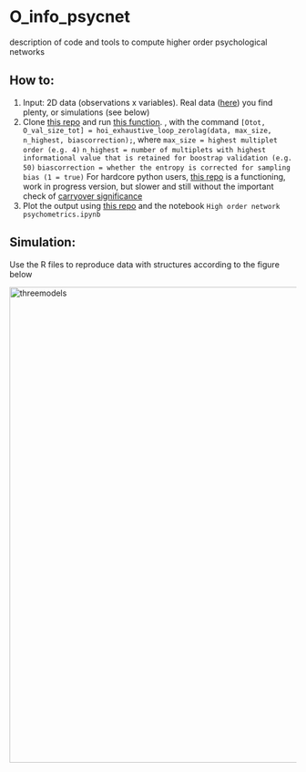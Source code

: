 # O_info_psycnet
description of code and tools to compute higher order psychological networks

How to:
---------------------------
1. Input: 2D data (observations x variables). Real data ([here](https://eiko-fried.com/data/)) you find plenty, or simulations (see below)
2. Clone [this repo](https://github.com/danielemarinazzo/HOI) and run [this function](https://github.com/danielemarinazzo/HOI/blob/main/hoi_exhaustive_loop_zerolag_fdr.m). , with the command
`[Otot, O_val_size_tot] = hoi_exhaustive_loop_zerolag(data, max_size, n_highest, biascorrection);`, where
`max_size = highest multiplet order (e.g. 4)`
`n_highest = number of multiplets with highest informational value that is retained for boostrap validation (e.g. 50)`
`biascorrection = whether the entropy is corrected for sampling bias (1 = true)`
For hardcore python users, [this repo](https://github.com/PranavMahajan25/HOI_toolbox) is a functioning, work in progress version, but slower and still without the important check of [carryover significance](https://github.com/danielemarinazzo/HOI/blob/main/find_carryover_significance.m)
3. Plot the output using [this repo](https://github.com/renzocom/hyperplot) and the notebook `High order network psychometrics.ipynb`


Simulation:
---------------------------
Use the R files to reproduce data with structures according to the figure below

<img width="834" alt="threemodels" src="https://user-images.githubusercontent.com/5311102/166160831-a81f55c3-c131-4e12-ab1f-e3f46593c9e5.png">
